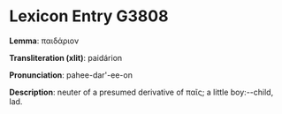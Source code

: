 # Lexicon Entry G3808

**Lemma**: παιδάριον

**Transliteration (xlit)**: paidárion

**Pronunciation**: pahee-dar'-ee-on

**Description**:
neuter of a presumed derivative of παῖς; a little boy:--child, lad.
